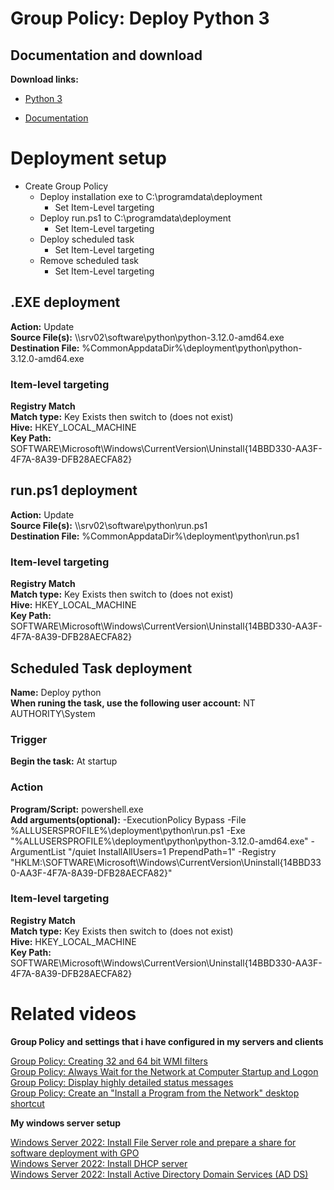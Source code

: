 # Group Policy: Deploy Python 3
## Documentation and download
<b>Download links:</b><br /> 

* [Python 3](https://www.python.org/downloads/)

<Documentation>

* [Documentation](https://docs.python.org/3/using/windows.html#installing-without-ui)

# Deployment setup
* Create Group Policy
    * Deploy installation exe to C:\programdata\deployment
        * Set Item-Level targeting
    * Deploy run.ps1 to C:\programdata\deployment
        * Set Item-Level targeting
    * Deploy scheduled task
        * Set Item-Level targeting
    * Remove scheduled task
        * Set Item-Level targeting

## .EXE deployment
<b>Action:</b> Update <br />
<b>Source File(s):</b> \\\\srv02\software\python\python-3.12.0-amd64.exe <br />
<b>Destination File:</b> %CommonAppdataDir%\deployment\python\python-3.12.0-amd64.exe

### Item-level targeting
<b>Registry Match</b><br />
<b>Match type:</b> Key Exists then switch to (does not exist) <br />
<b>Hive:</b> HKEY_LOCAL_MACHINE <br />
<b>Key Path:</b> SOFTWARE\Microsoft\Windows\CurrentVersion\Uninstall\{14BBD330-AA3F-4F7A-8A39-DFB28AECFA82}

## run.ps1 deployment
<b>Action:</b> Update <br />
<b>Source File(s):</b> \\\\srv02\software\python\run.ps1 <br />
<b>Destination File:</b> %CommonAppdataDir%\deployment\python\run.ps1

### Item-level targeting
<b>Registry Match</b><br />
<b>Match type:</b> Key Exists then switch to (does not exist) <br />
<b>Hive:</b> HKEY_LOCAL_MACHINE <br />
<b>Key Path:</b> SOFTWARE\Microsoft\Windows\CurrentVersion\Uninstall\{14BBD330-AA3F-4F7A-8A39-DFB28AECFA82}

## Scheduled Task deployment
<b>Name:</b> Deploy python <br />
<b>When runing the task, use the following user account:</b> NT AUTHORITY\System

### Trigger
<b>Begin the task:</b> At startup

### Action
<b>Program/Script:</b> powershell.exe <br />
<b>Add arguments(optional):</b> -ExecutionPolicy Bypass -File %ALLUSERSPROFILE%\deployment\python\run.ps1 -Exe "%ALLUSERSPROFILE%\deployment\python\python-3.12.0-amd64.exe" -ArgumentList "/quiet InstallAllUsers=1 PrependPath=1" -Registry "HKLM:\SOFTWARE\Microsoft\Windows\CurrentVersion\Uninstall\{14BBD330-AA3F-4F7A-8A39-DFB28AECFA82}" <br />

### Item-level targeting
<b>Registry Match</b><br />
<b>Match type:</b> Key Exists then switch to (does not exist) <br />
<b>Hive:</b> HKEY_LOCAL_MACHINE <br />
<b>Key Path:</b> SOFTWARE\Microsoft\Windows\CurrentVersion\Uninstall\{14BBD330-AA3F-4F7A-8A39-DFB28AECFA82}

# Related videos

<b>Group Policy and settings that i have configured in my servers and clients</b>

[Group Policy: Creating 32 and 64 bit WMI filters](https://youtu.be/ffBIiQaVXGM) <br />
[Group Policy: Always Wait for the Network at Computer Startup and Logon](https://youtu.be/8BF0rU7peNk) <br />
[Group Policy: Display highly detailed status messages](https://youtu.be/2LB51n4O1Lk) <br />
[Group Policy: Create an "Install a Program from the Network" desktop shortcut](https://youtu.be/s_pMiG0F0ho) <br />

<b>My windows server setup</b>

[Windows Server 2022: Install File Server role and prepare a share for software deployment with GPO](https://youtu.be/jEWSdC2qwyA) <br />
[Windows Server 2022: Install DHCP server](https://youtu.be/8n0MD9stQis) <br />
[Windows Server 2022: Install Active Directory Domain Services (AD DS)](https://youtu.be/1cYewbW3Tl0) <br />